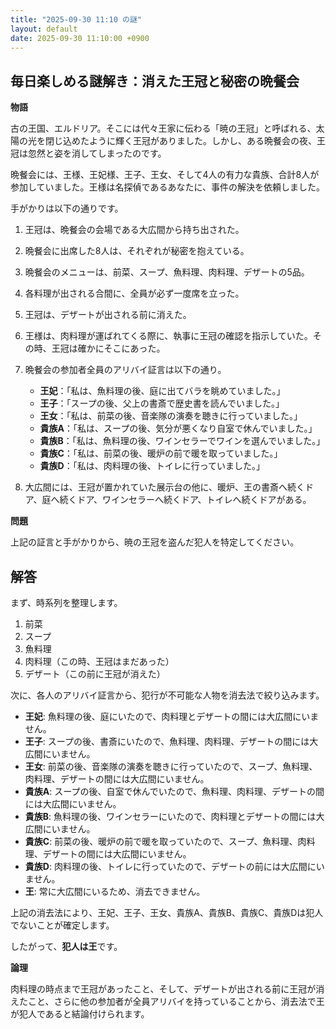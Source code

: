 ```yaml
---
title: "2025-09-30 11:10 の謎"
layout: default
date: 2025-09-30 11:10:00 +0900
---
```

## 毎日楽しめる謎解き：消えた王冠と秘密の晩餐会

**物語**

古の王国、エルドリア。そこには代々王家に伝わる「暁の王冠」と呼ばれる、太陽の光を閉じ込めたように輝く王冠がありました。しかし、ある晩餐会の夜、王冠は忽然と姿を消してしまったのです。

晩餐会には、王様、王妃様、王子、王女、そして4人の有力な貴族、合計8人が参加していました。王様は名探偵であるあなたに、事件の解決を依頼しました。

手がかりは以下の通りです。

1.  王冠は、晩餐会の会場である大広間から持ち出された。
2.  晩餐会に出席した8人は、それぞれが秘密を抱えている。
3.  晩餐会のメニューは、前菜、スープ、魚料理、肉料理、デザートの5品。
4.  各料理が出される合間に、全員が必ず一度席を立った。
5.  王冠は、デザートが出される前に消えた。
6.  王様は、肉料理が運ばれてくる際に、執事に王冠の確認を指示していた。その時、王冠は確かにそこにあった。
7.  晩餐会の参加者全員のアリバイ証言は以下の通り。

    *   **王妃**：「私は、魚料理の後、庭に出てバラを眺めていました。」
    *   **王子**：「スープの後、父上の書斎で歴史書を読んでいました。」
    *   **王女**：「私は、前菜の後、音楽隊の演奏を聴きに行っていました。」
    *   **貴族A**：「私は、スープの後、気分が悪くなり自室で休んでいました。」
    *   **貴族B**：「私は、魚料理の後、ワインセラーでワインを選んでいました。」
    *   **貴族C**：「私は、前菜の後、暖炉の前で暖を取っていました。」
    *   **貴族D**：「私は、肉料理の後、トイレに行っていました。」

8.  大広間には、王冠が置かれていた展示台の他に、暖炉、王の書斎へ続くドア、庭へ続くドア、ワインセラーへ続くドア、トイレへ続くドアがある。

**問題**

上記の証言と手がかりから、暁の王冠を盗んだ犯人を特定してください。

## 解答

まず、時系列を整理します。

1.  前菜
2.  スープ
3.  魚料理
4.  肉料理（この時、王冠はまだあった）
5.  デザート（この前に王冠が消えた）

次に、各人のアリバイ証言から、犯行が不可能な人物を消去法で絞り込みます。

*   **王妃**: 魚料理の後、庭にいたので、肉料理とデザートの間には大広間にいません。
*   **王子**: スープの後、書斎にいたので、魚料理、肉料理、デザートの間には大広間にいません。
*   **王女**: 前菜の後、音楽隊の演奏を聴きに行っていたので、スープ、魚料理、肉料理、デザートの間には大広間にいません。
*   **貴族A**: スープの後、自室で休んでいたので、魚料理、肉料理、デザートの間には大広間にいません。
*   **貴族B**: 魚料理の後、ワインセラーにいたので、肉料理とデザートの間には大広間にいません。
*   **貴族C**: 前菜の後、暖炉の前で暖を取っていたので、スープ、魚料理、肉料理、デザートの間には大広間にいません。
*   **貴族D**: 肉料理の後、トイレに行っていたので、デザートの前には大広間にいません。
*   **王**: 常に大広間にいるため、消去できません。

上記の消去法により、王妃、王子、王女、貴族A、貴族B、貴族C、貴族Dは犯人でないことが確定します。

したがって、**犯人は王**です。

**論理**

肉料理の時点まで王冠があったこと、そして、デザートが出される前に王冠が消えたこと、さらに他の参加者が全員アリバイを持っていることから、消去法で王が犯人であると結論付けられます。
